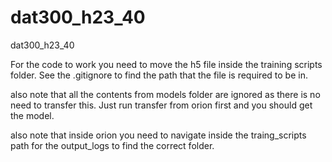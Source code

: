 # dat300_h23_40
dat300_h23_40


For the code to work you need to move the h5 file inside the training scripts folder.
See the .gitignore to find the path that the file is required to be in. 

also note that all the contents from models folder are ignored as there is no need to transfer this. Just run transfer from orion first and you should get the model.

also note that inside orion you need to navigate inside the traing_scripts path for the output_logs to find the correct folder.
